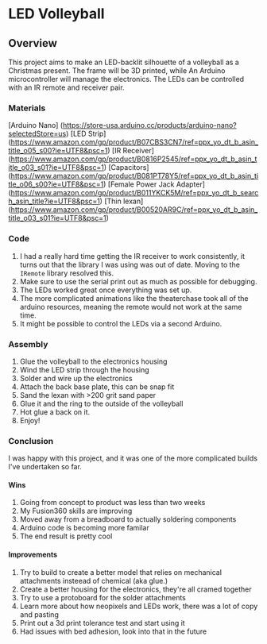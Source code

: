 # LED Volleyball

## Overview

This project aims to make an LED-backlit silhouette of a volleyball as a Christmas present. 
The frame will be 3D printed, while An Arduino microcontroller will manage the electronics. 
The LEDs can be controlled with an IR remote and receiver pair.  

### Materials

[Arduino Nano] (https://store-usa.arduino.cc/products/arduino-nano?selectedStore=us)
[LED Strip] (https://www.amazon.com/gp/product/B07CBS3CN7/ref=ppx_yo_dt_b_asin_title_o05_s00?ie=UTF8&psc=1)
[IR Receiver] (https://www.amazon.com/gp/product/B0816P2545/ref=ppx_yo_dt_b_asin_title_o03_s01?ie=UTF8&psc=1)
[Capacitors] (https://www.amazon.com/gp/product/B081PT78Y5/ref=ppx_yo_dt_b_asin_title_o06_s00?ie=UTF8&psc=1)
[Female Power Jack Adapter] (https://www.amazon.com/gp/product/B011YKCK5M/ref=ppx_yo_dt_b_search_asin_title?ie=UTF8&psc=1)
[Thin lexan] (https://www.amazon.com/gp/product/B00520AR9C/ref=ppx_yo_dt_b_asin_title_o03_s01?ie=UTF8&psc=1)

### Code
1. I had a really hard time getting the IR receiver to work consistently, it turns out that the library I was using was out of date.  Moving to the `IRemote` library resolved this.
2. Make sure to use the serial print out as much as possible for debugging.
3. The LEDs worked great once everything was set up.
4. The more complicated animations like the theaterchase took all of the arduino resources, meaning the remote would not work at the same time.
5. It might be possible to control the LEDs via a second Arduino.  

### Assembly
1. Glue the volleyball to the electronics housing
2. Wind the LED strip through the housing
3. Solder and wire up the electronics
4. Attach the back base plate, this can be snap fit
5. Sand the lexan with >200 grit sand paper
6. Glue it and the ring to the outside of the volleyball
7. Hot glue a back on it.
8. Enjoy!

### Conclusion
I was happy with this project, and it was one of the more complicated builds I've undertaken so far.

#### Wins
1. Going from concept to product was less than two weeks
2. My Fusion360 skills are improving
3. Moved away from a breadboard to actually soldering components
4. Arduino code is becoming more familar
5. The end result is pretty cool  

#### Improvements

1. Try to build to create a better model that relies on mechanical attachments insteead of chemical (aka glue.)
2. Create a better housing for the electronics, they're all cramed together
3. Try to use a protoboard for the solder attachments
4. Learn more about how neopixels and LEDs work, there was a lot of copy and pasting
5. Print out a 3d print tolerance test and start using it
6. Had issues with bed adhesion, look into that in the future
